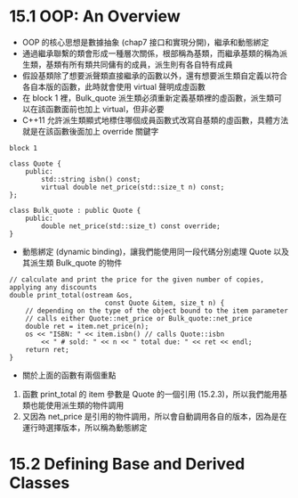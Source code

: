 # 15.1 OOP: An Overview
- OOP 的核心思想是數據抽象 (chap7 接口和實現分開)，繼承和動態綁定
- 通過繼承聯繫的類會形成一種層次關係，根部稱為基類，而繼承基類的稱為派生類，基類有所有類共同傭有的成員，派生則有各自特有成員
- 假設基類除了想要派聲類直接繼承的函數以外，還有想要派生類自定義以符合各自本版的函數，此時就會使用 virtual 聲明成虛函數
- 在 block 1 裡，Bulk_quote 派生類必須重新定義基類裡的虛函數，派生類可以在該函數面前也加上 virtual，但非必要
- C++11 允許派生類顯式地標住哪個成員函數式改寫自基類的虛函數，具體方法就是在該函數後面加上 override 關鍵字
```
block 1

class Quote {
    public:
        std::string isbn() const;
        virtual double net_price(std::size_t n) const;
};

class Bulk_quote : public Quote {
    public:
        double net_price(std::size_t) const override;
}
```
- 動態綁定 (dynamic binding)，讓我們能使用同一段代碼分別處理 Quote 以及其派生類 Bulk_quote 的物件
```
// calculate and print the price for the given number of copies, applying any discounts
double print_total(ostream &os,
                        const Quote &item, size_t n) {
    // depending on the type of the object bound to the item parameter
    // calls either Quote::net_price or Bulk_quote::net_price
    double ret = item.net_price(n);
    os << "ISBN: " << item.isbn() // calls Quote::isbn
        << " # sold: " << n << " total due: " << ret << endl;
    return ret;
}
```
- 關於上面的函數有兩個重點
1. 函數 print_total 的 item 參數是 Quote 的一個引用 (15.2.3)，所以我們能用基類也能使用派生類的物件調用
2. 又因為 net_price 是引用的物件調用，所以會自動調用各自的版本，因為是在運行時選擇版本，所以稱為動態綁定

# 15.2 Defining Base and Derived Classes









